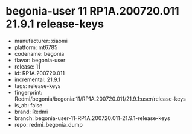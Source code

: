 # begonia-user 11 RP1A.200720.011 21.9.1 release-keys
- manufacturer: xiaomi
- platform: mt6785
- codename: begonia
- flavor: begonia-user
- release: 11
- id: RP1A.200720.011
- incremental: 21.9.1
- tags: release-keys
- fingerprint: Redmi/begonia/begonia:11/RP1A.200720.011/21.9.1:user/release-keys
- is_ab: false
- brand: Redmi
- branch: begonia-user-11-RP1A.200720.011-21.9.1-release-keys
- repo: redmi_begonia_dump
